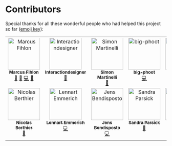 # Contributors

Special thanks for all these wonderful people who had helped this project so far ([emoji key](https://allcontributors.org/docs/en/emoji-key)):

<!-- ALL-CONTRIBUTORS-LIST:START - Do not remove or modify this section -->
<!-- prettier-ignore-start -->
<!-- markdownlint-disable -->
<table>
  <tbody>
    <tr>
      <td align="center" valign="top" width="14.28%"><a href="https://github.com/McPringle"><img src="https://avatars.githubusercontent.com/u/1254039?v=4?s=100" width="100px;" alt="Marcus Fihlon"/><br /><sub><b>Marcus Fihlon</b></sub></a><br /><a href="#projectManagement-McPringle" title="Project Management">📆</a> <a href="#ideas-McPringle" title="Ideas, Planning, & Feedback">🤔</a> <a href="https://github.com/McPringle/komunumo/commits?author=McPringle" title="Code">💻</a> <a href="#design-McPringle" title="Design">🎨</a></td>
      <td align="center" valign="top" width="14.28%"><a href="https://github.com/Interactiondesigner"><img src="https://avatars.githubusercontent.com/u/17220369?v=4?s=100" width="100px;" alt="Interactiondesigner"/><br /><sub><b>Interactiondesigner</b></sub></a><br /><a href="#design-Interactiondesigner" title="Design">🎨</a></td>
      <td align="center" valign="top" width="14.28%"><a href="https://github.com/simasch"><img src="https://avatars.githubusercontent.com/u/593352?v=4?s=100" width="100px;" alt="Simon Martinelli"/><br /><sub><b>Simon Martinelli</b></sub></a><br /><a href="https://github.com/McPringle/komunumo/pulls?q=is%3Apr+reviewed-by%3Asimasch" title="Reviewed Pull Requests">👀</a></td>
      <td align="center" valign="top" width="14.28%"><a href="https://github.com/big-phoot"><img src="https://avatars.githubusercontent.com/u/20629857?v=4?s=100" width="100px;" alt="big-phoot"/><br /><sub><b>big-phoot</b></sub></a><br /><a href="https://github.com/McPringle/komunumo/commits?author=big-phoot" title="Code">💻</a></td>
      <td align="center" valign="top" width="14.28%"><a href="https://github.com/syrotkin"><img src="https://avatars.githubusercontent.com/u/2456857?v=4?s=100" width="100px;" alt="syrotkin"/><br /><sub><b>syrotkin</b></sub></a><br /><a href="https://github.com/McPringle/komunumo/commits?author=syrotkin" title="Code">💻</a></td>
      <td align="center" valign="top" width="14.28%"><a href="https://github.com/mavilov"><img src="https://avatars.githubusercontent.com/u/2605764?v=4?s=100" width="100px;" alt="Maksim Avilov"/><br /><sub><b>Maksim Avilov</b></sub></a><br /><a href="https://github.com/McPringle/komunumo/commits?author=mavilov" title="Code">💻</a></td>
      <td align="center" valign="top" width="14.28%"><a href="https://github.com/emilycares"><img src="https://avatars.githubusercontent.com/u/23267682?v=4?s=100" width="100px;" alt="Emily Meier"/><br /><sub><b>Emily Meier</b></sub></a><br /><a href="https://github.com/McPringle/komunumo/commits?author=emilycares" title="Code">💻</a></td>
    </tr>
    <tr>
      <td align="center" valign="top" width="14.28%"><a href="https://nberth.space/"><img src="https://avatars.githubusercontent.com/u/842515?v=4?s=100" width="100px;" alt="Nicolas Berthier"/><br /><sub><b>Nicolas Berthier</b></sub></a><br /><a href="#tool-nberth" title="Tools">🔧</a></td>
      <td align="center" valign="top" width="14.28%"><a href="https://github.com/leem53"><img src="https://avatars.githubusercontent.com/u/45996424?v=4?s=100" width="100px;" alt="Lennart Emmerich"/><br /><sub><b>Lennart Emmerich</b></sub></a><br /><a href="https://github.com/McPringle/komunumo/commits?author=leem53" title="Code">💻</a></td>
      <td align="center" valign="top" width="14.28%"><a href="http://www.bendisposto.de/"><img src="https://avatars.githubusercontent.com/u/333953?v=4?s=100" width="100px;" alt="Jens Bendisposto"/><br /><sub><b>Jens Bendisposto</b></sub></a><br /><a href="https://github.com/McPringle/komunumo/commits?author=bendisposto" title="Code">💻</a></td>
      <td align="center" valign="top" width="14.28%"><a href="http://www.sandra-parsick.de/"><img src="https://avatars.githubusercontent.com/u/976007?v=4?s=100" width="100px;" alt="Sandra Parsick"/><br /><sub><b>Sandra Parsick</b></sub></a><br /><a href="https://github.com/McPringle/komunumo/commits?author=sparsick" title="Documentation">📖</a></td>
      <td align="center" valign="top" width="14.28%"><a href="https://github.com/ixchelruiz"><img src="https://avatars.githubusercontent.com/u/1284934?v=4?s=100" width="100px;" alt="Ix-chel Ruiz"/><br /><sub><b>Ix-chel Ruiz</b></sub></a><br /><a href="https://github.com/McPringle/komunumo/commits?author=ixchelruiz" title="Code">💻</a></td>
      <td align="center" valign="top" width="14.28%"><a href="https://andresalmiray.com/"><img src="https://avatars.githubusercontent.com/u/13969?v=4?s=100" width="100px;" alt="Andres Almiray"/><br /><sub><b>Andres Almiray</b></sub></a><br /><a href="https://github.com/McPringle/komunumo/commits?author=aalmiray" title="Code">💻</a></td>
      <td align="center" valign="top" width="14.28%"><a href="https://github.com/KOWSIK-M"><img src="https://avatars.githubusercontent.com/u/144872529?v=4?s=100" width="100px;" alt="KOWSIK MEDAM"/><br /><sub><b>KOWSIK MEDAM</b></sub></a><br /><a href="https://github.com/McPringle/komunumo/commits?author=KOWSIK-M" title="Code">💻</a></td>
    </tr>
  </tbody>
</table>

<!-- markdownlint-restore -->
<!-- prettier-ignore-end -->

<!-- ALL-CONTRIBUTORS-LIST:END -->

